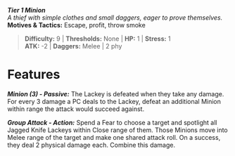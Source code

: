 ***Tier 1 Minion***  
*A thief with simple clothes and small daggers, eager to prove themselves.*  
**Motives & Tactics:** Escape, profit, throw smoke

> **Difficulty:** 9 | **Thresholds:** None | **HP:** 1 | **Stress:** 1  
> **ATK:** -2 | **Daggers:** Melee | 2 phy  

# Features

***Minion (3) - Passive:*** The Lackey is defeated when they take any damage. For every 3 damage a PC deals to the Lackey, defeat an additional Minion within range the attack would succeed against.

***Group Attack - Action:*** Spend a Fear to choose a target and spotlight all Jagged Knife Lackeys within Close range of them. Those Minions move into Melee range of the target and make one shared attack roll. On a success, they deal 2 physical damage each. Combine this damage.
